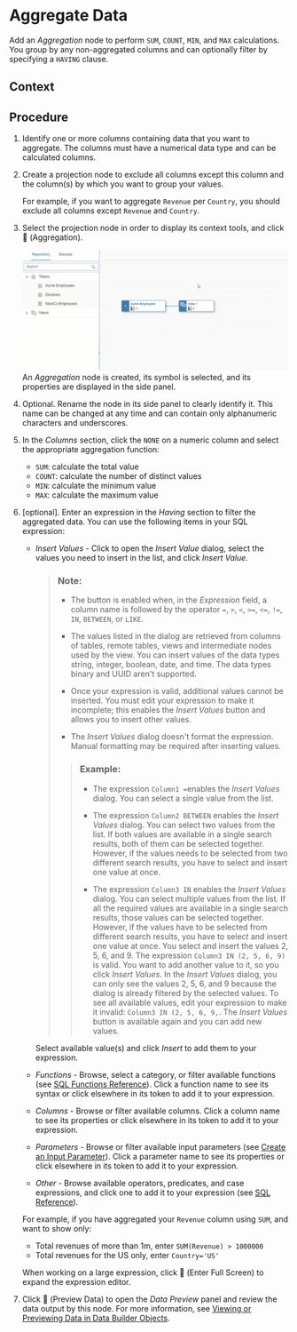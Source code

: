<!-- loio7733250f9d2a46b690a5288634d269f0 -->

<link rel="stylesheet" type="text/css" href="css/sap-icons.css"/>

# Aggregate Data

Add an *Aggregation* node to perform `SUM`, `COUNT`, `MIN`, and `MAX` calculations. You group by any non-aggregated columns and can optionally filter by specifying a `HAVING` clause.



<a name="loio7733250f9d2a46b690a5288634d269f0__context_dxg_lzf_knb"/>

## Context



<a name="loio7733250f9d2a46b690a5288634d269f0__Steps"/>

## Procedure

1.  Identify one or more columns containing data that you want to aggregate. The columns must have a numerical data type and can be calculated columns.

2.  Create a projection node to exclude all columns except this column and the column\(s\) by which you want to group your values.

    For example, if you want to aggregate `Revenue` per `Country`, you should exclude all columns except `Revenue` and `Country`.

3.  Select the projection node in order to display its context tools, and click <span class="FPA-icons"></span> \(Aggregation\).

    ![](images/Create_Aggregation_Gif_DWC_e8edbdf.gif)An *Aggregation* node is created, its symbol is selected, and its properties are displayed in the side panel.

4.  Optional. Rename the node in its side panel to clearly identify it. This name can be changed at any time and can contain only alphanumeric characters and underscores.

5.  In the *Columns* section, click the `NONE` on a numeric column and select the appropriate aggregation function:

    -   `SUM`: calculate the total value
    -   `COUNT`: calculate the number of distinct values
    -   `MIN`: calculate the minimum value
    -   `MAX`: calculate the maximum value

6.  \[optional\]. Enter an expression in the *Having* section to filter the aggregated data. You can use the following items in your SQL expression:

    -   *Insert Values* - Click to open the *Insert Value* dialog, select the values you need to insert in the list, and click *Insert Value*.

        > ### Note:  
        > -   The button is enabled when, in the *Expression* field, a column name is followed by the operator `=`, `>`, `<`, `>=`, `<=`, `!=`, `IN`, `BETWEEN`, or `LIKE`.
        > 
        > -   The values listed in the dialog are retrieved from columns of tables, remote tables, views and intermediate nodes used by the view. You can insert values of the data types string, integer, boolean, date, and time. The data types binary and UUID aren't supported.
        > -   Once your expression is valid, additional values cannot be inserted. You must edit your expression to make it incomplete; this enables the *Insert Values* button and allows you to insert other values.
        > -   The *Insert Values* dialog doesn't format the expression. Manual formatting may be required after inserting values.
        > 
        > > ### Example:  
        > > -   The expression `Column1 =`enables the *Insert Values* dialog. You can select a single value from the list.
        > > 
        > > -   The expression `Column2 BETWEEN` enables the *Insert Values* dialog. You can select two values from the list. If both values are available in a single search results, both of them can be selected together. However, if the values needs to be selected from two different search results, you have to select and insert one value at once.
        > > -   The expression `Column3 IN` enables the *Insert Values* dialog. You can select multiple values from the list. If all the required values are available in a single search results, those values can be selected together. However, if the values have to be selected from different search results, you have to select and insert one value at once. You select and insert the values 2, 5, 6, and 9. The expression `Column3 IN (2, 5, 6, 9)` is valid. You want to add another value to it, so you click *Insert Values*. In the *Insert Values* dialog, you can only see the values 2, 5, 6, and 9 because the dialog is already filtered by the selected values. To see all available values, edit your expression to make it invalid: `Column3 IN (2, 5, 6, 9,`. The *Insert Values* button is available again and you can add new values.

        Select available value\(s\) and click *Insert* to add them to your expression.

    -   *Functions* - Browse, select a category, or filter available functions \(see [SQL Functions Reference](sql-functions-reference-6d624a1.md)\). Click a function name to see its syntax or click elsewhere in its token to add it to your expression.
    -   *Columns* - Browse or filter available columns. Click a column name to see its properties or click elsewhere in its token to add it to your expression.
    -   *Parameters* - Browse or filter available input parameters \(see [Create an Input Parameter](create-an-input-parameter-53fa99a.md)\). Click a parameter name to see its properties or click elsewhere in its token to add it to your expression.
    -   *Other* - Browse available operators, predicates, and case expressions, and click one to add it to your expression \(see [SQL Reference](sql-reference-6a37cc5.md)\).

    For example, if you have aggregated your `Revenue` column using `SUM`, and want to show only:

    -   Total revenues of more than 1m, enter `SUM(Revenue) > 1000000`
    -   Total revenues for the US only, enter `Country='US'`

    When working on a large expression, click <span class="FPA-icons"></span> \(Enter Full Screen\) to expand the expression editor.

7.  Click <span class="FPA-icons"></span> \(Preview Data\) to open the *Data Preview* panel and review the data output by this node. For more information, see [Viewing or Previewing Data in Data Builder Objects](viewing-or-previewing-data-in-data-builder-objects-b338e4a.md).


